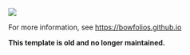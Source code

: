 ![](https://raw.githubusercontent.com/bowfolios/bowfolios-semantic-ui/master/doc/landing-page.png)

For more information, see https://bowfolios.github.io

**This template is old and no longer maintained.**
